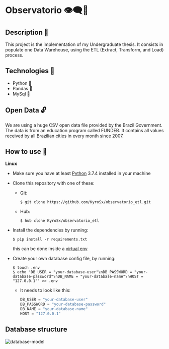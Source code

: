 # Observatorio 👁‍🗨🎲

## Description 📜

This project is the implementation of my Undergraduate thesis.
It consists in populate one Data Warehouse, using the ETL (Extract, Transform, and Load) process.

## Technologies 🧰
  - Python 🐍
  - Pandas 🐼
  - MySql 🎲

## Open Data 🔓

We are using a huge CSV open data file provided by the Brazil Government. The data is from an education program called FUNDEB. It contains all values received by all Brazilian cities in every month since 2007.

## How to use 🧭

**Linux**

  - Make sure you have at least [Python](https://www.python.org/) 3.7.4 installed in your machine

  - Clone this repository with one of these:
    - Git:
         ```shell
         $ git clone https://github.com/KyroSx/observatorio_etl.git
         ```
    - Hub:
         ```shell
         $ hub clone KyroSx/observatorio_etl
         ```
  - Install the dependencies by running:
       ```shell
       $ pip install -r requirements.txt
       ```
       this can be done inside a [virtual env](https://virtualenv.pypa.io/en/stable/)

  - Create your own database config file, by running:
     ```shell
     $ touch .env
     $ echo 'DB_USER = "your-database-user"\nDB_PASSWORD = "your-database-password"\nDB_NAME = "your-database-name"\nHOST = "127.0.0.1"' >> .env
     ```

    - It needs to look like this:
        ```python
        DB_USER = "your-database-user"
        DB_PASSWORD = "your-database-password"
        DB_NAME = "your-database-name"
        HOST = "127.0.0.1"
        ```

## Database structure
![database-model](https://user-images.githubusercontent.com/33635656/81863161-238bd180-9541-11ea-914e-d3c9384ccd9b.png)
